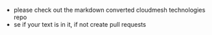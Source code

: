 * please check out the markdown converted cloudmesh technologies repo
* se if your text is in it, if not create pull requests
